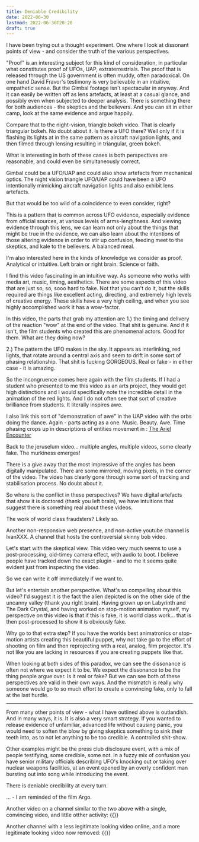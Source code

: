 ```yaml
---
title: Deniable Credibility
date: 2022-06-30
lastmod: 2022-06-30T20:20
draft: true
---
```


I have been trying out a thought experiment.  One where I look at dissonant points of view - and consider the truth of the various perspectives.

"Proof" is an interesting subject for this kind of consideration, in particular what constitutes proof of UFOs, UAP, extraterrestrials.  The proof that is released through the US government is often muddy, often paradoxical.  On one hand David Fravor's testimony is very believable in an intuitive, empathetic sense.  But the Gimbal footage isn't spectacular in anyway.  And it can easily be written off as lens artefacts, at least at a casual glance, and possibly even when subjected to deeper analysis.  There is something there for both audiences - the skeptics and the believers.  And you can sit in either camp, look at the same evidence and argue happily.

Compare that to the night-vision, triangle bokeh video.  That is clearly triangular bokeh.  No doubt about it.  Is there a UFO there?  Well only if it is flashing its lights at in the same pattern as aircraft navigation lights, and then filmed through lensing resulting in  triangular, green bokeh.  

What is interesting in both of these cases is both perspectives are reasonable, and could even be simultaneously correct.

Gimbal could be a UFO/UAP and could also show artefacts from mechanical optics.
The night vision triangle UFO/UAP could have been a UFO intentionally mimicking aircraft navigation lights and also exhibit lens artefacts.  

But that would be too wild of a coincidence to even consider, right?

This is a pattern that is common across UFO evidence, especially evidence from official sources, at various levels of arms-lengthness.  And viewing evidence through this lens, we can learn not only about the things that might be true in the evidence, we can also learn about the intentions of those altering evidence in order to stir up confusion, feeding meet to the skeptics, and kale to the believers.  A balanced meal.


I'm also interested here in the kinds of knowledge we consider as proof.  Analytical or intuitive.  Left brain or right brain.  Science or faith.  


I find this video fascinating in an intuitive way.  As someone who works with media art, music, timing, aesthetics.  There are some aspects of this video that are just so, so, sooo hard to fake.  Not that you can't do it, but the skills required are things like excellent acting, directing, and extremely high levels of creative energy.  These skills have a very high ceiling, and when you see highly accomplished work it has a wow-factor.

In this video, the parts that grab my attention are 
1.) the timing and delivery of the reaction "wow" at the end of the video. That shit is genuine.  And if it isn't, the film students who created this are phenomenal actors.  Good for them.  What are they doing now?

2.) The pattern the UFO makes in the sky.  It appears as interlinking, red lights, that rotate around a central axis and seem to drift in some sort of phasing relationship.  That shit is fucking GORGEOUS.  Real or fake - in either case - it is amazing.  

So the incongruence comes here again with the film students.  If I had a student who presented to me this video as an arts project, they would get high distinctions and I would specifically note the incredible detail in the animation of the red lights.    And I do not often see that sort of creative brilliance from students.  It literally inspires awe.  

I also link this sort of "demonstration of awe" in the UAP video with the orbs doing the dance.  Again - parts acting as a one. Music. Beauty. Awe.  Time phasing crops up in descriptions of entities movement in : [The Ariel Encounter](The%20Ariel%20Encounter.md)


Back to the jeruselum video... multiple angles, multiple videos, some clearly fake.  The murkiness emerges!

There is a give away that the most impressive of the angles has been digitally manipulated.  There are some mirrored, moving pixels, in the corner of the video.  The video has clearly gone through some sort of tracking and stabilisation process.  No doubt about it.

So where is the conflict in these perspectives?  We have digital artefacts that show it is doctored (thank you left brain), we have intuitions that suggest there is something real about these videos.  

The work of world class fraudsters?  Likely so.

Another non-responsive web presence, and non-active youtube channel is IvanXXX.  A channel that hosts the controversial skinny bob video.

Let's start with the skeptical view.  This video very much seems to use a post-processing, old-timey camera effect, with audio to boot.  I believe people have tracked down the exact plugin - and to me it seems quite evident just from inspecting the video.

So we can write it off immediately if we want to.

But let's entertain another perspective. What's so compelling about this video?  I'd suggest it is the fact the alien depicted is on the other side of the uncanny valley (thank you right brain).  Having grown up on Labyrinth and The Dark Crystal, and having worked on stop-motion animation myself, my perspective on this video is that if this is fake, it is world class work... that is then post-processed to show it is obviously fake.

Why go to that extra step?  If you have the worlds best animatronics or stop-motion artists creating this beautiful puppet, why not take go to the effort of shooting on film and then reprojecting with a real, analog, film projector.  It's not like you are lacking in resources if you are creating puppets like that.

When looking at both sides of this paradox, we can see the dissonance is often not where we expect it to be.  We expect the dissonance to be the thing people argue over.  Is it real or fake?  But we can see both of these perspectives are valid in their own ways.  And the mismatch is really why someone would go to so much effort to create a convincing fake, only to fall at the last hurdle.

---

From many other points of view - what I have outlined above is outlandish.  And in many ways, it is.  It is also a very smart strategy.  If you wanted to release evidence of unfamiliar, advanced life without causing panic, you would need to soften the blow by giving skeptics something to sink their teeth into, as to not let anything to be too credible.  A controlled shit-show.

Other examples might be the press club disclosure event, with a mix of people testifying, some credible, some not.  In a fuzzy mix of confusion you have senior military officials describing UFO's knocking out or taking over nuclear weapons facilities, at an event opened by an overly confident man bursting out into song while introducing the event.  

There is deniable credibility at every turn. 



...
	- I am reminded of the film Argo.


Another video on a channel similar to the two above with a single, convincing video, and little otther activity:
{{<youtube LVEIGLz-mbs>}}

Another channel with a less legitimate looking video online, and a more legitimate looking video now removed:
{{<youtube mos9-LReoWQ>}}
